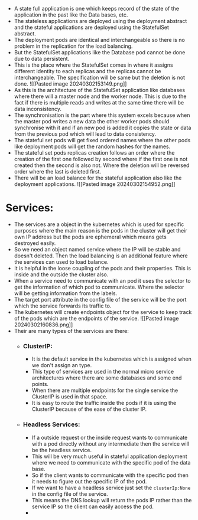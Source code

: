 * A state full application is one which keeps record of the state of the application in the past like the Data bases, etc.
* The stateless applications are deployed using the deployment abstract and the stateful applications are deployed using the StatefulSet abstract.
* The deployment pods are identical and interchangeable so there is no problem in the replication for the load balancing.
* But the StatefulSet applications like the Database pod cannot be done due to data persistent.
* This is the place where the StatefulSet comes in where it assigns different identity to each replicas and the replicas cannot be interchangeable. The specification will be same but the deletion is not done.
 ![[Pasted image 20240302153149.png]]
 * As this is the architecture of the StatefulSet application like databases where there will a master node and the worker node. This is due to the fact if there is multiple reads and writes at the same time there will be data inconsistency.
 * The synchronisation is the part where this system excels because when the master pod writes a new data the other worker pods should synchronise with it and if an new pod is added it copies the state or data from the previous pod which will lead to data consistency.
 * The stateful set pods will get fixed ordered names where the other pods like deployment pods will get the random hashes for the names.
 * The stateful set pods replicas creation follows an order where the creation of the first one followed by second where if the first one is not created then the second is also not. Where the deletion will be reversed order where the last is deleted first.
 * There will be an load balance for the stateful application also like the deployment applications.
 ![[Pasted image 20240302154952.png]]

# Services:
* The services are a object in the kubernetes which is used for specific purposes where the main reason is the pods in the cluster will get their own IP address but the pods are ephemeral which means gets destroyed easily.
* So we need an object named service where the IP will be stable and doesn't deleted. Then the load balancing is an additional feature where the services can used to load balance.
* It is helpful in the loose coupling of the pods and their properties. This is inside and the outside the cluster also.
* When a service need to communicate with an pod it uses the selector to get the information of which pod to communicate. Where the selector will be getting information from the labels. 
* The target port attribute in the config file of the service will be the port which the service forwards its traffic to.
* The kubernetes will create endpoints object for the service to keep track of the pods which are the endpoints of the service.
![[Pasted image 20240302160836.png]]
* Their are many types of the services are there:
	* ### ClusterIP:
		* It is the default service in the kubernetes which is assigned when we don't assign an type.
		* This type of services are used in the normal micro service architectures where there are some databases and some end points.
		* When there are multiple endpoints for the single service the ClusterIP is used in that space.
		* It is easy to route the traffic inside the pods if it is using the ClusterIP because of the ease of the cluster IP.
	* ### Headless Services:
		* If a outside request or the inside request wants to communicate with a pod directly without any intermediate then the service will be the headless service.
		* This will be very much useful in stateful application deployment where we need to communicate with the specific pod of the data base.
		* So if the client wants to communicate with the specific pod then it needs to figure out the specific IP of the pod.
		* If we want to have a headless service just set the `clusterIp:None` in the config file of the service.
		* This means the DNS lookup will return the pods IP rather than the service IP so the client can easily access the pod.
		* 